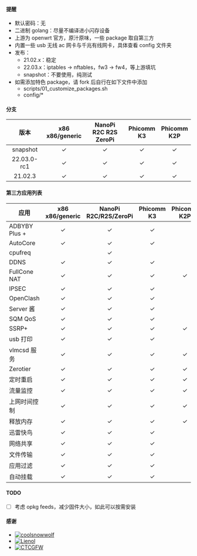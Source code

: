 #### 提醒

- 默认密码：无
- 二进制 golang：尽量不编译进小闪存设备
- 上游为 openwrt 官方，原汁原味，一些 package 取自第三方
- 内置一些 usb 无线 ac 网卡与千兆有线网卡，具体查看 config 文件夹
- 发布：
    - 21.02.x：稳定
    - 22.03.x：iptables -> nftables，fw3 -> fw4，等上游填坑
    - snapshot：不要使用，纯测试
- 如需添加特色 package，请 fork 后自行在如下文件中添加
    - scripts/01_customize_packages.sh
    - config/*

#### 分支

| 版本      |x86<br>x86/generic|NanoPi<br>R2C R2S ZeroPi|Phicomm<br>K3|Phicomm<br>K2P|
|:---------:|:-------------------:|:----------------------:|:------------:|:------------:|
| snapshot  |       &check;       |        &check;         |    &check;   |   &check;    |
|22.03.0-rc1|       &check;       |        &check;         |    &check;   |   &check;    |
| 21.02.3   |       &check;       |        &check;         |    &check;   |   &check;    |

#### 第三方应用列表

| 应用        |x86<br>x86/generic|NanoPi<br>R2C/R2S/ZeroPi|Phicomm<br>K3|Phicomm<br>K2P|
|-------------|:----------------:|:----------------------:|:-----------:|:------------:|
|ADBYBY Plus +|      &check;     |        &check;         |   &check;   |              |
| AutoCore    |      &check;     |        &check;         |   &check;   |              |
| cpufreq     |                  |        &check;         |             |              |
| DDNS        |      &check;     |        &check;         |   &check;   |              |
|FullCone NAT |      &check;     |        &check;         |   &check;   |   &check;    |
| IPSEC       |      &check;     |        &check;         |   &check;   |              |
| OpenClash   |      &check;     |        &check;         |   &check;   |              |
| Server 酱   |      &check;     |        &check;         |   &check;   |              |
| SQM QoS     |      &check;     |        &check;         |   &check;   |              |
| SSRP+       |      &check;     |        &check;         |   &check;   |   &check;    |
| usb 打印    |      &check;     |        &check;         |   &check;   |              |
| vlmcsd 服务 |      &check;     |        &check;         |   &check;   |   &check;    |
| Zerotier    |      &check;     |        &check;         |   &check;   |   &check;    |
| 定时重启    |      &check;     |        &check;         |   &check;   |   &check;    |
| 流量监控    |      &check;     |        &check;         |   &check;   |   &check;    |
|上网时间控制 |      &check;     |        &check;         |   &check;   |   &check;    |
| 释放内存    |      &check;     |        &check;         |   &check;   |   &check;    |
| 迅雷快鸟    |      &check;     |        &check;         |   &check;   |              |
| 网络共享    |      &check;     |        &check;         |   &check;   |              |
| 文件传输    |      &check;     |        &check;         |   &check;   |              |
| 应用过滤    |      &check;     |        &check;         |   &check;   |              |
| 自动挂载    |      &check;     |        &check;         |   &check;   |              |

#### TODO

- [ ] 考虑 opkg feeds，减少固件大小，如此可以按需安装

#### 感谢

- [![coolsnowwolf](https://img.shields.io/badge/Lede-Lean-orange.svg?style=flat&logo=appveyor)](https://github.com/coolsnowwolf/lede)
- [![Lienol](https://img.shields.io/badge/OpenWrt-Lienol-orange.svg?style=flat&logo=appveyor)](https://github.com/Lienol/openwrt)
- [![CTCGFW](https://img.shields.io/badge/OpenWrt-CTCGFW-orange.svg?style=flat&logo=appveyor)](https://github.com/immortalwrt/immortalwrt)
